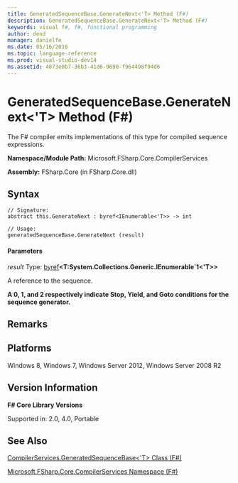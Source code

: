 ```yaml
---
title: GeneratedSequenceBase.GenerateNext<'T> Method (F#)
description: GeneratedSequenceBase.GenerateNext<'T> Method (F#)
keywords: visual f#, f#, functional programming
author: dend
manager: danielfe
ms.date: 05/16/2016
ms.topic: language-reference
ms.prod: visual-studio-dev14
ms.assetid: 4873e0b7-36b3-41d6-9690-f964498f94d6 
---
```


# GeneratedSequenceBase.GenerateNext<'T> Method (F#)

The F# compiler emits implementations of this type for compiled sequence expressions.

**Namespace/Module Path:** Microsoft.FSharp.Core.CompilerServices

**Assembly:** FSharp.Core (in FSharp.Core.dll)


## Syntax

```
// Signature:
abstract this.GenerateNext : byref<IEnumerable<'T>> -> int

// Usage:
generatedSequenceBase.GenerateNext (result)
```

#### Parameters
*result*
Type: [byref](https://msdn.microsoft.com/library/ab37321f-5515-4c29-8296-48b57eae15f7)**&lt;****T:System.Collections.Generic.IEnumerable&#96;1****&lt;'T&gt;&gt;**


A reference to the sequence.



**A 0, 1, and 2 respectively indicate Stop, Yield, and Goto conditions for the sequence generator.**
## Remarks

## Platforms
Windows 8, Windows 7, Windows Server 2012, Windows Server 2008 R2


## Version Information
**F# Core Library Versions**

Supported in: 2.0, 4.0, Portable




## See Also
[CompilerServices.GeneratedSequenceBase&#60;'T&#62; Class &#40;F&#35;&#41;](CompilerServices.GeneratedSequenceBase%5B%27T%5D-Class-%5BFSharp%5D.md)

[Microsoft.FSharp.Core.CompilerServices Namespace &#40;F&#35;&#41;](Microsoft.FSharp.Core.CompilerServices-Namespace-%5BFSharp%5D.md)

